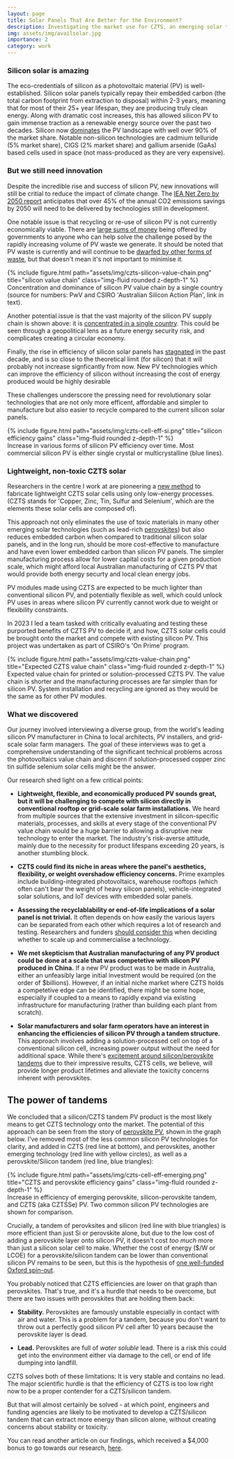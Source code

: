 ```yaml
---
layout: page
title: Solar Panels That Are Better for the Environment?
description: Investigating the market use for CZTS, an emerging solar technology
img: assets/img/availsolar.jpg
importance: 2
category: work
---
```


### Silicon solar is amazing
The eco-credentials of silicon as a photovoltaic material (PV) is well-established. Silicon solar panels typically repay their embedded carbon (the total carbon footprint from extraction to disposal) within 2-3 years, meaning that for most of their 25+ year lifespan, they are producing truly clean energy. Along with dramatic cost increases, this has allowed silicon PV to gain immense traction as a renewable energy source over the past two decades. Silicon now [dominates](https://solarmagazine.com/solar-panels/thin-film-solar-panels/#:~:text=This%20technology%20currently%20represents%205.1,Film%20Panels) the PV landscape with well over 90% of the market share. Notable non-silicon technologies are cadmium telluride (5% market share), CIGS (2% market share) and gallium arsenide (GaAs) based cells used in space (not mass-produced as they are very expensive).

### But we still need innovation
Despite the incredible rise and success of silicon PV, new innovations will still be critial to reduce the impact of climate change. The [IEA Net Zero by 2050 report](https://www.iea.org/reports/net-zero-by-2050) anticipates that over 45% of the annual CO2 emissions savings by 2050 will need to be delivered by technologies still in development. 

One notable issue is that recycling or re-use of silicon PV is not currently economically viable. There are [large sums of money](https://breakthroughvictoria.com/breakthrough-victoria-challenge/) being offered by governments to anyone who can help solve the challenge posed by the rapidly increasing volume of PV waste we generate. It should be noted that PV waste is currently and will continue to be [dwarfed by other forms of waste](https://www.nature.com/articles/s41567-023-02230-0), but that doesn't mean it's not important to minimise it.

<div class="row justify-content-sm-center">
    <div class="col-sm-12 mt-3 mt-md-0">
        {% include figure.html path="assets/img/czts-silicon-value-chain.png" title="silicon value chain" class="img-fluid rounded z-depth-1" %}
    </div>
</div>
<div class="caption">
    Concentration and dominance of silicon PV value chain by a single country (source for numbers: PwV and CSIRO 'Australian Silicon Action Plan', link in text).
</div>

Another potential issue is that the vast majority of the silicon PV supply chain is shown above: it is [concentrated in a single country](https://www.csiro.au/en/research/natural-environment/Critical-minerals/Australian-Silicon-Action-Plan). This could be seen through a geopolitical lens as a future energy security risk, and complicates creating a circular economy.

Finally, the rise in efficiency of silicon solar panels has [stagnated](https://www.nrel.gov/pv/cell-efficiency.html) in the past decade, and is so close to the theoretical limit (for silicon) that it will probably not increase signficantly from now. New PV technologies which can improve the efficiency of silicon without increasing the cost of energy produced would be highly desirable

These challenges underscore the pressing need for revolutionary solar technologies that are not only more efficent, affordable and simpler to manufacture but also easier to recycle compared to the current silicon solar panels.

<div class="row justify-content-sm-center">
    <div class="col-sm-12 mt-3 mt-md-0">
        {% include figure.html path="assets/img/czts-cell-eff-si.png" title="silicon efficiency gains" class="img-fluid rounded z-depth-1" %}
    </div>
</div>
<div class="caption">
    Increase in various forms of silicon PV efficiency over time. Most commercial silicon PV is either single crystal or multicrystalline (blue lines).
</div>

### Lightweight, non-toxic CZTS solar
Researchers in the centre I work at are pioneering a [new method](https://onlinelibrary.wiley.com/doi/10.1002/adfm.202211421) to fabricate lightweight CZTS solar cells using only low-energy processes. (CZTS stands for 'Copper, Zinc, Tin, Sulfur and Selenium', which are the elements these solar cells are composed of). 

This approach not only eliminates the use of toxic materials in many other emerging solar technologies (such as lead-rich [perovskites](https://www.nature.com/articles/s41467-019-13910-y)) but also reduces embedded carbon when compared to traditional silicon solar panels, and in the long run, should be more cost-effective to manufacture and have even lower embedded carbon than silicon PV panels. The simpler manufacturing process allow for lower capital costs for a given production scale, which might afford local Australian manufacturing of CZTS PV that would provide both energy securty and local clean energy jobs.

PV modules made using CZTS are expected to be much lighter than conventional silicon PV, and potentially flexible as well, which could unlock PV uses in areas where silicon PV currently cannot work due to weight or flexibility constraints. 

In 2023 I led a team tasked with critically evaluating and testing these purported benefits of CZTS PV to decide if, and how, CZTS solar cells could be brought onto the market and compete with existing silicon PV. This project was undertaken as part of CSIRO's 'On Prime' program.

<div class="row justify-content-sm-center">
    <div class="col-sm-12 mt-3 mt-md-0">
        {% include figure.html path="assets/img/czts-value-chain.png" title="Expected CZTS value chain" class="img-fluid rounded z-depth-1" %}
    </div>
</div>
<div class="caption">
    Expected value chain for printed or solution-processed CZTS PV. The value chain is shorter and the manufacturing processes are far simpler than for silicon PV. System installation and recycling are ignored as they would be the same as for other PV modules.
</div>

### What we discovered
Our journey involved interviewing a diverse group, from the world's leading silicon PV manufacturer in China to local architects, PV installers, and grid-scale solar farm managers. The goal of these interviews was to get a comprehensive understanding of the significant technical problems across the photovoltaics value chain and discern if solution-processed copper zinc tin sulfide selenium solar cells might be the answer.

Our research shed light on a few critical points:

- **Lightweight, flexible, and economically produced PV sounds great, but it will be challenging to compete with silicon directly in conventional rooftop or grid-scale solar farm installations.** We heard from multiple sources that the extensive investment in silicon-specific materials, processes, and skills at every stage of the conventional PV value chain would be a huge barrier to allowing a disruptive new technology to enter the market. The industry's risk-averse attitude, mainly due to the necessity for product lifespans exceeding 20 years, is another stumbling block.

- **CZTS could find its niche in areas where the panel's aesthetics, flexibility, or weight overshadow efficiency concerns.** Prime examples include building-integrated photovoltaics, warehouse rooftops (which often can't bear the weight of heavy silicon panels), vehicle-integrated solar solutions, and IoT devices with embedded solar panels.

- **Assessing the recyclablability or end-of-life implications of a solar panel is not trivial.** It often depends on how easily the various layers can be separated from each other which requires a lot of research and testing. Researchers and funders [should consider this](https://www.linkedin.com/pulse/sustainability-considerations-organic-electronic-products-watkins/) when deciding whether to scale up and commercialise a technology. 

- **We met skepticism that Australian manufacturing of any PV product could be done at a scale that was competetive with silicon PV produced in China.** If a new PV product was to be made in Australia, either an unfeasibly large initial investment would be required (on the order of $billions). However, if an initial niche market where CZTS holds a competetive edge can be identified, there might be some hope, especially if coupled to a means to rapidly expand via existing infrastructure for manufacturing (rather than building each plant from scratch).

- **Solar manufacturers and solar farm operators have an interest in enhancing the efficiencies of silicon PV through a tandem structure.** This approach involves adding a solution-processed cell on top of a conventional silicon cell, increasing power output without the need for additional space. While there's [excitement around silicon/perovskite tandems](https://www.theguardian.com/environment/2023/jul/06/revolutionary-solar-power-cell-innovations-break-key-energy-threshold) due to their impressive results, CZTS cells, we believe, will provide longer product lifetimes and alleviate the toxicity concerns inherent with perovskites.

## The power of tandems
We concluded that a silicon/CZTS tandem PV product is the most likely means to get CZTS technology onto the market. The potential of this approach can be seen from the story of [perovskite PV](https://en.wikipedia.org/wiki/Perovskite_solar_cell), shown in the graph below. I've removed most of the less common silicon PV technologies for clarity, and added in CZTS (red line at bottom), and perovskites, another emerging technology (red line with yellow circles), as well as a perovskite/Silicon tandem (red line, blue triangles):

<div class="row justify-content-sm-center">
    <div class="col-sm-12 mt-3 mt-md-0">
        {% include figure.html path="assets/img/czts-cell-eff-emerging.png" title="CZTS and perovskite efficiency gains" class="img-fluid rounded z-depth-1" %}
    </div>
</div>
<div class="caption">
    Increase in efficiency of emerging perovskite, silicon-perovskite tandem, and CZTS (aka CZTSSe) PV. Two common silicon PV technologies are shown for comparison.
</div>

Crucially, a tandem of perovksites and silicon (red line with blue triangles) is more efficient than just Si or perovskite alone, but due to the low cost of adding a perovskite layer onto silicon PV, it doesn't cost *too much* more than just a silicon solar cell to make. Whether the cost of energy ($/W or LCOE) for a perovskite/silicon tandem can be lower than conventional silicon PV remains to be seen, but this is the hypothesis of [one well-funded Oxford spin-out](https://www.oxfordpv.com/).

You probably noticed that CZTS efficiencies are lower on that graph than perovskites. That's true, and it's a hurdle that needs to be overcome, but there are two issues with perovskites that are holding them back:

- **Stability.** Perovskites are famously unstable especially in contact with air and water. This is a problem for a tandem, because you don't want to throw out a perfectly good silicon PV cell after 10 years because the perovskite layer is dead.

- **Lead.** Perovskites are full of *water soluble* lead. There is a risk this could get into the environment either via damage to the cell, or end of life dumping into landfill.

CZTS solves both of these limitations: It is very stable and contains no lead. The major scientific hurdle is that the efficiency of CZTS is too low right now to be a proper contender for a CZTS/silicon tandem. 

But that will almost certainly be solved - at which point, engineers and funding agencies are likely to be motivated to develop a CZTS/silicon tandem that can extract more energy than silicon alone, without creating concerns about stability or toxicity.

You can read another article on our findings, which received a $4,000 bonus to go towards our research, [here](https://excitonscience.com/news/avail-solar-receive-csiro-bonus).